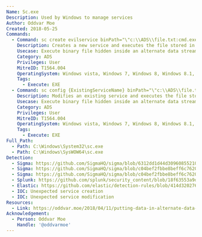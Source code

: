 ```yaml
---
Name: Sc.exe
Description: Used by Windows to manage services
Author: Oddvar Moe
Created: 2018-05-25
Commands:
  - Command: sc create evilservice binPath="\"c:\\ADS\\file.txt:cmd.exe\" /c echo works > \"c:\ADS\works.txt\"" DisplayName= "evilservice" start= auto\ & sc start evilservice
    Description: Creates a new service and executes the file stored in the ADS.
    Usecase: Execute binary file hidden inside an alternate data stream
    Category: ADS
    Privileges: User
    MitreID: T1564.004
    OperatingSystem: Windows vista, Windows 7, Windows 8, Windows 8.1, Windows 10, Windows 11
    Tags:
      - Execute: EXE
  - Command: sc config {ExistingServiceName} binPath="\"c:\\ADS\\file.txt:cmd.exe\" /c echo works > \"c:\ADS\works.txt\"" & sc start {ExistingServiceName}
    Description: Modifies an existing service and executes the file stored in the ADS.
    Usecase: Execute binary file hidden inside an alternate data stream
    Category: ADS
    Privileges: User
    MitreID: T1564.004
    OperatingSystem: Windows vista, Windows 7, Windows 8, Windows 8.1, Windows 10, Windows 11
    Tags:
      - Execute: EXE
Full_Path:
  - Path: C:\Windows\System32\sc.exe
  - Path: C:\Windows\SysWOW64\sc.exe
Detection:
  - Sigma: https://github.com/SigmaHQ/sigma/blob/6312dd1d44d309608552105c334948f793e89f48/rules/windows/process_creation/proc_creation_win_susp_service_creation.yml
  - Sigma: https://github.com/SigmaHQ/sigma/blob/c04bef2fbbe8beff6c7620d5d7ea6872dbe7acba/rules/windows/process_creation/proc_creation_win_sc_change_sevice_image_path_by_non_admin.yml
  - Sigma: https://github.com/SigmaHQ/sigma/blob/c04bef2fbbe8beff6c7620d5d7ea6872dbe7acba/rules/windows/process_creation/proc_creation_win_sc_service_path_modification.yml
  - Splunk: https://github.com/splunk/security_content/blob/18f63553a9dc1a34122fa123deae2b2f9b9ea391/detections/endpoint/sc_exe_manipulating_windows_services.yml
  - Elastic: https://github.com/elastic/detection-rules/blob/414d32027632a49fb239abb8fbbb55d3fa8dd861/rules/windows/lateral_movement_cmd_service.toml
  - IOC: Unexpected service creation
  - IOC: Unexpected service modification
Resources:
  - Link: https://oddvar.moe/2018/04/11/putting-data-in-alternate-data-streams-and-how-to-execute-it-part-2/
Acknowledgement:
  - Person: Oddvar Moe
    Handle: '@oddvarmoe'
---
```

